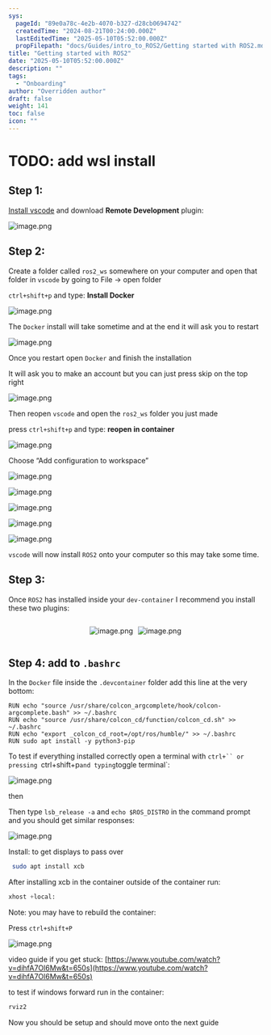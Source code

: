 ```yaml
---
sys:
  pageId: "89e0a78c-4e2b-4070-b327-d28cb0694742"
  createdTime: "2024-08-21T00:24:00.000Z"
  lastEditedTime: "2025-05-10T05:52:00.000Z"
  propFilepath: "docs/Guides/intro_to_ROS2/Getting started with ROS2.md"
title: "Getting started with ROS2"
date: "2025-05-10T05:52:00.000Z"
description: ""
tags:
  - "Onboarding"
author: "Overridden author"
draft: false
weight: 141
toc: false
icon: ""
---
```


# TODO: add wsl install

## Step 1:

[Install vscode](https://code.visualstudio.com/download) and download **Remote Development** plugin:

![image.png](https://prod-files-secure.s3.us-west-2.amazonaws.com/d518164a-d88e-44d1-a4ee-3adb3bd8bce0/efb52993-1881-4a40-b95e-6f020334f022/image.png?X-Amz-Algorithm=AWS4-HMAC-SHA256&X-Amz-Content-Sha256=UNSIGNED-PAYLOAD&X-Amz-Credential=ASIAZI2LB4662ZOJHVXG%2F20250527%2Fus-west-2%2Fs3%2Faws4_request&X-Amz-Date=20250527T101012Z&X-Amz-Expires=3600&X-Amz-Security-Token=IQoJb3JpZ2luX2VjEJH%2F%2F%2F%2F%2F%2F%2F%2F%2F%2FwEaCXVzLXdlc3QtMiJHMEUCICx%2FLBKxF6VNBCQ70JwTT%2BNbtP%2FgnT6x6mFT3%2BmXXrY3AiEAlKg46uF4vzQEFDfjNamXBu7m02dK1rQnX7u3eMwJVzQq%2FwMIWhAAGgw2Mzc0MjMxODM4MDUiDCTjmp6w9PSMw81UfircAxsQKj8nCEEFbtE8Xu4ntpZpT6x%2F2Iy1W%2FRx8L%2BtwADwB3nNBlgy8o99vxig%2FFJ4gIttGVQ%2BNP%2BogqFDSieMB5Lhab7u2qkwxgWSyUKp3u3Hg%2Fx1VmWHb2jgOf%2B%2FH6JlJY9LPfGkS40gQ1tLhsatGKPwu3%2BTj38jtwu0FYxLHAYXRM75BUY2AhRzvTg74olhTfKjia1OpAWBljj4PTkl2%2FeHB7CGyobbfWk8r6wx80KsBcWvPveh0m2T985B%2FHmgBOWJ8eRUSMrMzCGMw6SFjXGkmtssCicxq%2FWqZ8PQFRv1s5v5OXaWbBkF2bvU%2BMTK0AsfNu4SuqKT0z2YHpamALnYZOQ31C%2F67ibj%2BNACZxleHqgfCLVawpxRUK2h8yV2QknUkEnJLCop77AvcnIx4DTVOOY%2FSPs59C%2F6gGJoslHjRlmdBVG3ziLMDvbhWjnaEIIrlBx%2B4rwNxEgTsdlfrr1fHWpEnuEKZzH2a%2FA15xHEwqfTgbvL3inBAkBEVoHV4MSvsis0Qc69HwMGTqnO3Yj%2Bz49lBK6NqGNqZeBM5dKMfzZ5Gkd8HFs2svP75sZoDe2kPhaiIXPw3lkpDgJscj4noJl0F1%2BNRLShbNbDMs7j5jzm3rmgbGIdoaNaMOSB1sEGOqUBTWBFhRtL7hlZYEU9%2FMs5XDdVVNqWBaDNcV2z4JwkCYig1Zd5lAdQeqquGHbbB7b8KFbnKBIbAUKpIhxVL8H%2FJx7fa8FPWzxRnMUmmT%2B0InkH6CJr1fXlJ%2Bh%2BjTmxAY9SeiJi5va09caM0LQOyk8NHZl%2F33qNMQl61%2BaGwN5XU55JsnJBWMrF0HY8vtFjIrvHL7XMz2GK2ODmdtKXgVruVAeaFCIe&X-Amz-Signature=707eddc149efb87dce635c67984f5bea51cba2897ed130eb95b81898f405994d&X-Amz-SignedHeaders=host&x-id=GetObject)

## Step 2:

Create a folder called `ros2_ws` somewhere on your computer and open that folder in `vscode` by going to File → open folder 

`ctrl+shift+p` and type: **Install Docker**

![image.png](https://prod-files-secure.s3.us-west-2.amazonaws.com/d518164a-d88e-44d1-a4ee-3adb3bd8bce0/2269dc0e-1cd5-47ff-bceb-c04ad9b2eab0/image.png?X-Amz-Algorithm=AWS4-HMAC-SHA256&X-Amz-Content-Sha256=UNSIGNED-PAYLOAD&X-Amz-Credential=ASIAZI2LB4662ZOJHVXG%2F20250527%2Fus-west-2%2Fs3%2Faws4_request&X-Amz-Date=20250527T101012Z&X-Amz-Expires=3600&X-Amz-Security-Token=IQoJb3JpZ2luX2VjEJH%2F%2F%2F%2F%2F%2F%2F%2F%2F%2FwEaCXVzLXdlc3QtMiJHMEUCICx%2FLBKxF6VNBCQ70JwTT%2BNbtP%2FgnT6x6mFT3%2BmXXrY3AiEAlKg46uF4vzQEFDfjNamXBu7m02dK1rQnX7u3eMwJVzQq%2FwMIWhAAGgw2Mzc0MjMxODM4MDUiDCTjmp6w9PSMw81UfircAxsQKj8nCEEFbtE8Xu4ntpZpT6x%2F2Iy1W%2FRx8L%2BtwADwB3nNBlgy8o99vxig%2FFJ4gIttGVQ%2BNP%2BogqFDSieMB5Lhab7u2qkwxgWSyUKp3u3Hg%2Fx1VmWHb2jgOf%2B%2FH6JlJY9LPfGkS40gQ1tLhsatGKPwu3%2BTj38jtwu0FYxLHAYXRM75BUY2AhRzvTg74olhTfKjia1OpAWBljj4PTkl2%2FeHB7CGyobbfWk8r6wx80KsBcWvPveh0m2T985B%2FHmgBOWJ8eRUSMrMzCGMw6SFjXGkmtssCicxq%2FWqZ8PQFRv1s5v5OXaWbBkF2bvU%2BMTK0AsfNu4SuqKT0z2YHpamALnYZOQ31C%2F67ibj%2BNACZxleHqgfCLVawpxRUK2h8yV2QknUkEnJLCop77AvcnIx4DTVOOY%2FSPs59C%2F6gGJoslHjRlmdBVG3ziLMDvbhWjnaEIIrlBx%2B4rwNxEgTsdlfrr1fHWpEnuEKZzH2a%2FA15xHEwqfTgbvL3inBAkBEVoHV4MSvsis0Qc69HwMGTqnO3Yj%2Bz49lBK6NqGNqZeBM5dKMfzZ5Gkd8HFs2svP75sZoDe2kPhaiIXPw3lkpDgJscj4noJl0F1%2BNRLShbNbDMs7j5jzm3rmgbGIdoaNaMOSB1sEGOqUBTWBFhRtL7hlZYEU9%2FMs5XDdVVNqWBaDNcV2z4JwkCYig1Zd5lAdQeqquGHbbB7b8KFbnKBIbAUKpIhxVL8H%2FJx7fa8FPWzxRnMUmmT%2B0InkH6CJr1fXlJ%2Bh%2BjTmxAY9SeiJi5va09caM0LQOyk8NHZl%2F33qNMQl61%2BaGwN5XU55JsnJBWMrF0HY8vtFjIrvHL7XMz2GK2ODmdtKXgVruVAeaFCIe&X-Amz-Signature=3127c59b895136186e676d11abba757704a8df442b907ccf01ded832825d6378&X-Amz-SignedHeaders=host&x-id=GetObject)

The `Docker` install will take sometime and at the end it will ask you to restart

![image.png](https://prod-files-secure.s3.us-west-2.amazonaws.com/d518164a-d88e-44d1-a4ee-3adb3bd8bce0/ed233f78-be33-4b1f-b89c-9c346c0e961e/image.png?X-Amz-Algorithm=AWS4-HMAC-SHA256&X-Amz-Content-Sha256=UNSIGNED-PAYLOAD&X-Amz-Credential=ASIAZI2LB4662ZOJHVXG%2F20250527%2Fus-west-2%2Fs3%2Faws4_request&X-Amz-Date=20250527T101012Z&X-Amz-Expires=3600&X-Amz-Security-Token=IQoJb3JpZ2luX2VjEJH%2F%2F%2F%2F%2F%2F%2F%2F%2F%2FwEaCXVzLXdlc3QtMiJHMEUCICx%2FLBKxF6VNBCQ70JwTT%2BNbtP%2FgnT6x6mFT3%2BmXXrY3AiEAlKg46uF4vzQEFDfjNamXBu7m02dK1rQnX7u3eMwJVzQq%2FwMIWhAAGgw2Mzc0MjMxODM4MDUiDCTjmp6w9PSMw81UfircAxsQKj8nCEEFbtE8Xu4ntpZpT6x%2F2Iy1W%2FRx8L%2BtwADwB3nNBlgy8o99vxig%2FFJ4gIttGVQ%2BNP%2BogqFDSieMB5Lhab7u2qkwxgWSyUKp3u3Hg%2Fx1VmWHb2jgOf%2B%2FH6JlJY9LPfGkS40gQ1tLhsatGKPwu3%2BTj38jtwu0FYxLHAYXRM75BUY2AhRzvTg74olhTfKjia1OpAWBljj4PTkl2%2FeHB7CGyobbfWk8r6wx80KsBcWvPveh0m2T985B%2FHmgBOWJ8eRUSMrMzCGMw6SFjXGkmtssCicxq%2FWqZ8PQFRv1s5v5OXaWbBkF2bvU%2BMTK0AsfNu4SuqKT0z2YHpamALnYZOQ31C%2F67ibj%2BNACZxleHqgfCLVawpxRUK2h8yV2QknUkEnJLCop77AvcnIx4DTVOOY%2FSPs59C%2F6gGJoslHjRlmdBVG3ziLMDvbhWjnaEIIrlBx%2B4rwNxEgTsdlfrr1fHWpEnuEKZzH2a%2FA15xHEwqfTgbvL3inBAkBEVoHV4MSvsis0Qc69HwMGTqnO3Yj%2Bz49lBK6NqGNqZeBM5dKMfzZ5Gkd8HFs2svP75sZoDe2kPhaiIXPw3lkpDgJscj4noJl0F1%2BNRLShbNbDMs7j5jzm3rmgbGIdoaNaMOSB1sEGOqUBTWBFhRtL7hlZYEU9%2FMs5XDdVVNqWBaDNcV2z4JwkCYig1Zd5lAdQeqquGHbbB7b8KFbnKBIbAUKpIhxVL8H%2FJx7fa8FPWzxRnMUmmT%2B0InkH6CJr1fXlJ%2Bh%2BjTmxAY9SeiJi5va09caM0LQOyk8NHZl%2F33qNMQl61%2BaGwN5XU55JsnJBWMrF0HY8vtFjIrvHL7XMz2GK2ODmdtKXgVruVAeaFCIe&X-Amz-Signature=a5d26dea6495e7aee856129e039c5be4fc3256ca3cc5466eca223759ac1b7085&X-Amz-SignedHeaders=host&x-id=GetObject)

Once you restart open `Docker` and finish the installation

It will ask you to make an account but you can just press skip on the top right

![image.png](https://prod-files-secure.s3.us-west-2.amazonaws.com/d518164a-d88e-44d1-a4ee-3adb3bd8bce0/21010ad9-1659-4fd9-9f59-9932a09b2a3d/image.png?X-Amz-Algorithm=AWS4-HMAC-SHA256&X-Amz-Content-Sha256=UNSIGNED-PAYLOAD&X-Amz-Credential=ASIAZI2LB4662ZOJHVXG%2F20250527%2Fus-west-2%2Fs3%2Faws4_request&X-Amz-Date=20250527T101012Z&X-Amz-Expires=3600&X-Amz-Security-Token=IQoJb3JpZ2luX2VjEJH%2F%2F%2F%2F%2F%2F%2F%2F%2F%2FwEaCXVzLXdlc3QtMiJHMEUCICx%2FLBKxF6VNBCQ70JwTT%2BNbtP%2FgnT6x6mFT3%2BmXXrY3AiEAlKg46uF4vzQEFDfjNamXBu7m02dK1rQnX7u3eMwJVzQq%2FwMIWhAAGgw2Mzc0MjMxODM4MDUiDCTjmp6w9PSMw81UfircAxsQKj8nCEEFbtE8Xu4ntpZpT6x%2F2Iy1W%2FRx8L%2BtwADwB3nNBlgy8o99vxig%2FFJ4gIttGVQ%2BNP%2BogqFDSieMB5Lhab7u2qkwxgWSyUKp3u3Hg%2Fx1VmWHb2jgOf%2B%2FH6JlJY9LPfGkS40gQ1tLhsatGKPwu3%2BTj38jtwu0FYxLHAYXRM75BUY2AhRzvTg74olhTfKjia1OpAWBljj4PTkl2%2FeHB7CGyobbfWk8r6wx80KsBcWvPveh0m2T985B%2FHmgBOWJ8eRUSMrMzCGMw6SFjXGkmtssCicxq%2FWqZ8PQFRv1s5v5OXaWbBkF2bvU%2BMTK0AsfNu4SuqKT0z2YHpamALnYZOQ31C%2F67ibj%2BNACZxleHqgfCLVawpxRUK2h8yV2QknUkEnJLCop77AvcnIx4DTVOOY%2FSPs59C%2F6gGJoslHjRlmdBVG3ziLMDvbhWjnaEIIrlBx%2B4rwNxEgTsdlfrr1fHWpEnuEKZzH2a%2FA15xHEwqfTgbvL3inBAkBEVoHV4MSvsis0Qc69HwMGTqnO3Yj%2Bz49lBK6NqGNqZeBM5dKMfzZ5Gkd8HFs2svP75sZoDe2kPhaiIXPw3lkpDgJscj4noJl0F1%2BNRLShbNbDMs7j5jzm3rmgbGIdoaNaMOSB1sEGOqUBTWBFhRtL7hlZYEU9%2FMs5XDdVVNqWBaDNcV2z4JwkCYig1Zd5lAdQeqquGHbbB7b8KFbnKBIbAUKpIhxVL8H%2FJx7fa8FPWzxRnMUmmT%2B0InkH6CJr1fXlJ%2Bh%2BjTmxAY9SeiJi5va09caM0LQOyk8NHZl%2F33qNMQl61%2BaGwN5XU55JsnJBWMrF0HY8vtFjIrvHL7XMz2GK2ODmdtKXgVruVAeaFCIe&X-Amz-Signature=4c5a738ca72818a3f0bb6e5b98806eddbac012d7cfe9735122b55d624631aef1&X-Amz-SignedHeaders=host&x-id=GetObject)

Then reopen `vscode` and open the `ros2_ws` folder you just made

press `ctrl+shift+p` and type: **reopen in container**

![image.png](https://prod-files-secure.s3.us-west-2.amazonaws.com/d518164a-d88e-44d1-a4ee-3adb3bd8bce0/4e93b8c2-41ad-488c-8095-c74205196118/image.png?X-Amz-Algorithm=AWS4-HMAC-SHA256&X-Amz-Content-Sha256=UNSIGNED-PAYLOAD&X-Amz-Credential=ASIAZI2LB4662ZOJHVXG%2F20250527%2Fus-west-2%2Fs3%2Faws4_request&X-Amz-Date=20250527T101012Z&X-Amz-Expires=3600&X-Amz-Security-Token=IQoJb3JpZ2luX2VjEJH%2F%2F%2F%2F%2F%2F%2F%2F%2F%2FwEaCXVzLXdlc3QtMiJHMEUCICx%2FLBKxF6VNBCQ70JwTT%2BNbtP%2FgnT6x6mFT3%2BmXXrY3AiEAlKg46uF4vzQEFDfjNamXBu7m02dK1rQnX7u3eMwJVzQq%2FwMIWhAAGgw2Mzc0MjMxODM4MDUiDCTjmp6w9PSMw81UfircAxsQKj8nCEEFbtE8Xu4ntpZpT6x%2F2Iy1W%2FRx8L%2BtwADwB3nNBlgy8o99vxig%2FFJ4gIttGVQ%2BNP%2BogqFDSieMB5Lhab7u2qkwxgWSyUKp3u3Hg%2Fx1VmWHb2jgOf%2B%2FH6JlJY9LPfGkS40gQ1tLhsatGKPwu3%2BTj38jtwu0FYxLHAYXRM75BUY2AhRzvTg74olhTfKjia1OpAWBljj4PTkl2%2FeHB7CGyobbfWk8r6wx80KsBcWvPveh0m2T985B%2FHmgBOWJ8eRUSMrMzCGMw6SFjXGkmtssCicxq%2FWqZ8PQFRv1s5v5OXaWbBkF2bvU%2BMTK0AsfNu4SuqKT0z2YHpamALnYZOQ31C%2F67ibj%2BNACZxleHqgfCLVawpxRUK2h8yV2QknUkEnJLCop77AvcnIx4DTVOOY%2FSPs59C%2F6gGJoslHjRlmdBVG3ziLMDvbhWjnaEIIrlBx%2B4rwNxEgTsdlfrr1fHWpEnuEKZzH2a%2FA15xHEwqfTgbvL3inBAkBEVoHV4MSvsis0Qc69HwMGTqnO3Yj%2Bz49lBK6NqGNqZeBM5dKMfzZ5Gkd8HFs2svP75sZoDe2kPhaiIXPw3lkpDgJscj4noJl0F1%2BNRLShbNbDMs7j5jzm3rmgbGIdoaNaMOSB1sEGOqUBTWBFhRtL7hlZYEU9%2FMs5XDdVVNqWBaDNcV2z4JwkCYig1Zd5lAdQeqquGHbbB7b8KFbnKBIbAUKpIhxVL8H%2FJx7fa8FPWzxRnMUmmT%2B0InkH6CJr1fXlJ%2Bh%2BjTmxAY9SeiJi5va09caM0LQOyk8NHZl%2F33qNMQl61%2BaGwN5XU55JsnJBWMrF0HY8vtFjIrvHL7XMz2GK2ODmdtKXgVruVAeaFCIe&X-Amz-Signature=1e55d281faff71ebb109983084fa1c42000025bcbc3064d68936fd93bed14782&X-Amz-SignedHeaders=host&x-id=GetObject)

Choose “Add configuration to workspace”

![image.png](https://prod-files-secure.s3.us-west-2.amazonaws.com/d518164a-d88e-44d1-a4ee-3adb3bd8bce0/9560b282-5060-4989-ba37-97e7b2c22476/image.png?X-Amz-Algorithm=AWS4-HMAC-SHA256&X-Amz-Content-Sha256=UNSIGNED-PAYLOAD&X-Amz-Credential=ASIAZI2LB4662ZOJHVXG%2F20250527%2Fus-west-2%2Fs3%2Faws4_request&X-Amz-Date=20250527T101012Z&X-Amz-Expires=3600&X-Amz-Security-Token=IQoJb3JpZ2luX2VjEJH%2F%2F%2F%2F%2F%2F%2F%2F%2F%2FwEaCXVzLXdlc3QtMiJHMEUCICx%2FLBKxF6VNBCQ70JwTT%2BNbtP%2FgnT6x6mFT3%2BmXXrY3AiEAlKg46uF4vzQEFDfjNamXBu7m02dK1rQnX7u3eMwJVzQq%2FwMIWhAAGgw2Mzc0MjMxODM4MDUiDCTjmp6w9PSMw81UfircAxsQKj8nCEEFbtE8Xu4ntpZpT6x%2F2Iy1W%2FRx8L%2BtwADwB3nNBlgy8o99vxig%2FFJ4gIttGVQ%2BNP%2BogqFDSieMB5Lhab7u2qkwxgWSyUKp3u3Hg%2Fx1VmWHb2jgOf%2B%2FH6JlJY9LPfGkS40gQ1tLhsatGKPwu3%2BTj38jtwu0FYxLHAYXRM75BUY2AhRzvTg74olhTfKjia1OpAWBljj4PTkl2%2FeHB7CGyobbfWk8r6wx80KsBcWvPveh0m2T985B%2FHmgBOWJ8eRUSMrMzCGMw6SFjXGkmtssCicxq%2FWqZ8PQFRv1s5v5OXaWbBkF2bvU%2BMTK0AsfNu4SuqKT0z2YHpamALnYZOQ31C%2F67ibj%2BNACZxleHqgfCLVawpxRUK2h8yV2QknUkEnJLCop77AvcnIx4DTVOOY%2FSPs59C%2F6gGJoslHjRlmdBVG3ziLMDvbhWjnaEIIrlBx%2B4rwNxEgTsdlfrr1fHWpEnuEKZzH2a%2FA15xHEwqfTgbvL3inBAkBEVoHV4MSvsis0Qc69HwMGTqnO3Yj%2Bz49lBK6NqGNqZeBM5dKMfzZ5Gkd8HFs2svP75sZoDe2kPhaiIXPw3lkpDgJscj4noJl0F1%2BNRLShbNbDMs7j5jzm3rmgbGIdoaNaMOSB1sEGOqUBTWBFhRtL7hlZYEU9%2FMs5XDdVVNqWBaDNcV2z4JwkCYig1Zd5lAdQeqquGHbbB7b8KFbnKBIbAUKpIhxVL8H%2FJx7fa8FPWzxRnMUmmT%2B0InkH6CJr1fXlJ%2Bh%2BjTmxAY9SeiJi5va09caM0LQOyk8NHZl%2F33qNMQl61%2BaGwN5XU55JsnJBWMrF0HY8vtFjIrvHL7XMz2GK2ODmdtKXgVruVAeaFCIe&X-Amz-Signature=b0e37b83fc1999fa85a72d1b944c544a3c08fe6bbf4a1ff5f23e74b30cedbc1e&X-Amz-SignedHeaders=host&x-id=GetObject)

![image.png](https://prod-files-secure.s3.us-west-2.amazonaws.com/d518164a-d88e-44d1-a4ee-3adb3bd8bce0/2ee63f81-886b-48e8-a553-dc6e5eac99e4/image.png?X-Amz-Algorithm=AWS4-HMAC-SHA256&X-Amz-Content-Sha256=UNSIGNED-PAYLOAD&X-Amz-Credential=ASIAZI2LB4662ZOJHVXG%2F20250527%2Fus-west-2%2Fs3%2Faws4_request&X-Amz-Date=20250527T101012Z&X-Amz-Expires=3600&X-Amz-Security-Token=IQoJb3JpZ2luX2VjEJH%2F%2F%2F%2F%2F%2F%2F%2F%2F%2FwEaCXVzLXdlc3QtMiJHMEUCICx%2FLBKxF6VNBCQ70JwTT%2BNbtP%2FgnT6x6mFT3%2BmXXrY3AiEAlKg46uF4vzQEFDfjNamXBu7m02dK1rQnX7u3eMwJVzQq%2FwMIWhAAGgw2Mzc0MjMxODM4MDUiDCTjmp6w9PSMw81UfircAxsQKj8nCEEFbtE8Xu4ntpZpT6x%2F2Iy1W%2FRx8L%2BtwADwB3nNBlgy8o99vxig%2FFJ4gIttGVQ%2BNP%2BogqFDSieMB5Lhab7u2qkwxgWSyUKp3u3Hg%2Fx1VmWHb2jgOf%2B%2FH6JlJY9LPfGkS40gQ1tLhsatGKPwu3%2BTj38jtwu0FYxLHAYXRM75BUY2AhRzvTg74olhTfKjia1OpAWBljj4PTkl2%2FeHB7CGyobbfWk8r6wx80KsBcWvPveh0m2T985B%2FHmgBOWJ8eRUSMrMzCGMw6SFjXGkmtssCicxq%2FWqZ8PQFRv1s5v5OXaWbBkF2bvU%2BMTK0AsfNu4SuqKT0z2YHpamALnYZOQ31C%2F67ibj%2BNACZxleHqgfCLVawpxRUK2h8yV2QknUkEnJLCop77AvcnIx4DTVOOY%2FSPs59C%2F6gGJoslHjRlmdBVG3ziLMDvbhWjnaEIIrlBx%2B4rwNxEgTsdlfrr1fHWpEnuEKZzH2a%2FA15xHEwqfTgbvL3inBAkBEVoHV4MSvsis0Qc69HwMGTqnO3Yj%2Bz49lBK6NqGNqZeBM5dKMfzZ5Gkd8HFs2svP75sZoDe2kPhaiIXPw3lkpDgJscj4noJl0F1%2BNRLShbNbDMs7j5jzm3rmgbGIdoaNaMOSB1sEGOqUBTWBFhRtL7hlZYEU9%2FMs5XDdVVNqWBaDNcV2z4JwkCYig1Zd5lAdQeqquGHbbB7b8KFbnKBIbAUKpIhxVL8H%2FJx7fa8FPWzxRnMUmmT%2B0InkH6CJr1fXlJ%2Bh%2BjTmxAY9SeiJi5va09caM0LQOyk8NHZl%2F33qNMQl61%2BaGwN5XU55JsnJBWMrF0HY8vtFjIrvHL7XMz2GK2ODmdtKXgVruVAeaFCIe&X-Amz-Signature=6ff59cc003be3aa5bc8f48c4c9f412671856cfb72e43b79375f514be510dda5e&X-Amz-SignedHeaders=host&x-id=GetObject)

![image.png](https://prod-files-secure.s3.us-west-2.amazonaws.com/d518164a-d88e-44d1-a4ee-3adb3bd8bce0/ae1580b2-b048-407e-aed9-b584224a7a04/image.png?X-Amz-Algorithm=AWS4-HMAC-SHA256&X-Amz-Content-Sha256=UNSIGNED-PAYLOAD&X-Amz-Credential=ASIAZI2LB4662ZOJHVXG%2F20250527%2Fus-west-2%2Fs3%2Faws4_request&X-Amz-Date=20250527T101012Z&X-Amz-Expires=3600&X-Amz-Security-Token=IQoJb3JpZ2luX2VjEJH%2F%2F%2F%2F%2F%2F%2F%2F%2F%2FwEaCXVzLXdlc3QtMiJHMEUCICx%2FLBKxF6VNBCQ70JwTT%2BNbtP%2FgnT6x6mFT3%2BmXXrY3AiEAlKg46uF4vzQEFDfjNamXBu7m02dK1rQnX7u3eMwJVzQq%2FwMIWhAAGgw2Mzc0MjMxODM4MDUiDCTjmp6w9PSMw81UfircAxsQKj8nCEEFbtE8Xu4ntpZpT6x%2F2Iy1W%2FRx8L%2BtwADwB3nNBlgy8o99vxig%2FFJ4gIttGVQ%2BNP%2BogqFDSieMB5Lhab7u2qkwxgWSyUKp3u3Hg%2Fx1VmWHb2jgOf%2B%2FH6JlJY9LPfGkS40gQ1tLhsatGKPwu3%2BTj38jtwu0FYxLHAYXRM75BUY2AhRzvTg74olhTfKjia1OpAWBljj4PTkl2%2FeHB7CGyobbfWk8r6wx80KsBcWvPveh0m2T985B%2FHmgBOWJ8eRUSMrMzCGMw6SFjXGkmtssCicxq%2FWqZ8PQFRv1s5v5OXaWbBkF2bvU%2BMTK0AsfNu4SuqKT0z2YHpamALnYZOQ31C%2F67ibj%2BNACZxleHqgfCLVawpxRUK2h8yV2QknUkEnJLCop77AvcnIx4DTVOOY%2FSPs59C%2F6gGJoslHjRlmdBVG3ziLMDvbhWjnaEIIrlBx%2B4rwNxEgTsdlfrr1fHWpEnuEKZzH2a%2FA15xHEwqfTgbvL3inBAkBEVoHV4MSvsis0Qc69HwMGTqnO3Yj%2Bz49lBK6NqGNqZeBM5dKMfzZ5Gkd8HFs2svP75sZoDe2kPhaiIXPw3lkpDgJscj4noJl0F1%2BNRLShbNbDMs7j5jzm3rmgbGIdoaNaMOSB1sEGOqUBTWBFhRtL7hlZYEU9%2FMs5XDdVVNqWBaDNcV2z4JwkCYig1Zd5lAdQeqquGHbbB7b8KFbnKBIbAUKpIhxVL8H%2FJx7fa8FPWzxRnMUmmT%2B0InkH6CJr1fXlJ%2Bh%2BjTmxAY9SeiJi5va09caM0LQOyk8NHZl%2F33qNMQl61%2BaGwN5XU55JsnJBWMrF0HY8vtFjIrvHL7XMz2GK2ODmdtKXgVruVAeaFCIe&X-Amz-Signature=b0448166191655195d6b101a0ab3030683ebbc68e0afb4ae7cf1ed8f141585ae&X-Amz-SignedHeaders=host&x-id=GetObject)

![image.png](https://prod-files-secure.s3.us-west-2.amazonaws.com/d518164a-d88e-44d1-a4ee-3adb3bd8bce0/53255b28-f75e-430f-b9e3-c0ac8577e42b/image.png?X-Amz-Algorithm=AWS4-HMAC-SHA256&X-Amz-Content-Sha256=UNSIGNED-PAYLOAD&X-Amz-Credential=ASIAZI2LB4662ZOJHVXG%2F20250527%2Fus-west-2%2Fs3%2Faws4_request&X-Amz-Date=20250527T101012Z&X-Amz-Expires=3600&X-Amz-Security-Token=IQoJb3JpZ2luX2VjEJH%2F%2F%2F%2F%2F%2F%2F%2F%2F%2FwEaCXVzLXdlc3QtMiJHMEUCICx%2FLBKxF6VNBCQ70JwTT%2BNbtP%2FgnT6x6mFT3%2BmXXrY3AiEAlKg46uF4vzQEFDfjNamXBu7m02dK1rQnX7u3eMwJVzQq%2FwMIWhAAGgw2Mzc0MjMxODM4MDUiDCTjmp6w9PSMw81UfircAxsQKj8nCEEFbtE8Xu4ntpZpT6x%2F2Iy1W%2FRx8L%2BtwADwB3nNBlgy8o99vxig%2FFJ4gIttGVQ%2BNP%2BogqFDSieMB5Lhab7u2qkwxgWSyUKp3u3Hg%2Fx1VmWHb2jgOf%2B%2FH6JlJY9LPfGkS40gQ1tLhsatGKPwu3%2BTj38jtwu0FYxLHAYXRM75BUY2AhRzvTg74olhTfKjia1OpAWBljj4PTkl2%2FeHB7CGyobbfWk8r6wx80KsBcWvPveh0m2T985B%2FHmgBOWJ8eRUSMrMzCGMw6SFjXGkmtssCicxq%2FWqZ8PQFRv1s5v5OXaWbBkF2bvU%2BMTK0AsfNu4SuqKT0z2YHpamALnYZOQ31C%2F67ibj%2BNACZxleHqgfCLVawpxRUK2h8yV2QknUkEnJLCop77AvcnIx4DTVOOY%2FSPs59C%2F6gGJoslHjRlmdBVG3ziLMDvbhWjnaEIIrlBx%2B4rwNxEgTsdlfrr1fHWpEnuEKZzH2a%2FA15xHEwqfTgbvL3inBAkBEVoHV4MSvsis0Qc69HwMGTqnO3Yj%2Bz49lBK6NqGNqZeBM5dKMfzZ5Gkd8HFs2svP75sZoDe2kPhaiIXPw3lkpDgJscj4noJl0F1%2BNRLShbNbDMs7j5jzm3rmgbGIdoaNaMOSB1sEGOqUBTWBFhRtL7hlZYEU9%2FMs5XDdVVNqWBaDNcV2z4JwkCYig1Zd5lAdQeqquGHbbB7b8KFbnKBIbAUKpIhxVL8H%2FJx7fa8FPWzxRnMUmmT%2B0InkH6CJr1fXlJ%2Bh%2BjTmxAY9SeiJi5va09caM0LQOyk8NHZl%2F33qNMQl61%2BaGwN5XU55JsnJBWMrF0HY8vtFjIrvHL7XMz2GK2ODmdtKXgVruVAeaFCIe&X-Amz-Signature=93c49378c2cc5afe4e323a93b876dbfb55509fba636abf54f5a56e54a1ebe783&X-Amz-SignedHeaders=host&x-id=GetObject)

![image.png](https://prod-files-secure.s3.us-west-2.amazonaws.com/d518164a-d88e-44d1-a4ee-3adb3bd8bce0/7c562767-5af9-4ffb-97d1-327bcdf4ee00/image.png?X-Amz-Algorithm=AWS4-HMAC-SHA256&X-Amz-Content-Sha256=UNSIGNED-PAYLOAD&X-Amz-Credential=ASIAZI2LB4662ZOJHVXG%2F20250527%2Fus-west-2%2Fs3%2Faws4_request&X-Amz-Date=20250527T101012Z&X-Amz-Expires=3600&X-Amz-Security-Token=IQoJb3JpZ2luX2VjEJH%2F%2F%2F%2F%2F%2F%2F%2F%2F%2FwEaCXVzLXdlc3QtMiJHMEUCICx%2FLBKxF6VNBCQ70JwTT%2BNbtP%2FgnT6x6mFT3%2BmXXrY3AiEAlKg46uF4vzQEFDfjNamXBu7m02dK1rQnX7u3eMwJVzQq%2FwMIWhAAGgw2Mzc0MjMxODM4MDUiDCTjmp6w9PSMw81UfircAxsQKj8nCEEFbtE8Xu4ntpZpT6x%2F2Iy1W%2FRx8L%2BtwADwB3nNBlgy8o99vxig%2FFJ4gIttGVQ%2BNP%2BogqFDSieMB5Lhab7u2qkwxgWSyUKp3u3Hg%2Fx1VmWHb2jgOf%2B%2FH6JlJY9LPfGkS40gQ1tLhsatGKPwu3%2BTj38jtwu0FYxLHAYXRM75BUY2AhRzvTg74olhTfKjia1OpAWBljj4PTkl2%2FeHB7CGyobbfWk8r6wx80KsBcWvPveh0m2T985B%2FHmgBOWJ8eRUSMrMzCGMw6SFjXGkmtssCicxq%2FWqZ8PQFRv1s5v5OXaWbBkF2bvU%2BMTK0AsfNu4SuqKT0z2YHpamALnYZOQ31C%2F67ibj%2BNACZxleHqgfCLVawpxRUK2h8yV2QknUkEnJLCop77AvcnIx4DTVOOY%2FSPs59C%2F6gGJoslHjRlmdBVG3ziLMDvbhWjnaEIIrlBx%2B4rwNxEgTsdlfrr1fHWpEnuEKZzH2a%2FA15xHEwqfTgbvL3inBAkBEVoHV4MSvsis0Qc69HwMGTqnO3Yj%2Bz49lBK6NqGNqZeBM5dKMfzZ5Gkd8HFs2svP75sZoDe2kPhaiIXPw3lkpDgJscj4noJl0F1%2BNRLShbNbDMs7j5jzm3rmgbGIdoaNaMOSB1sEGOqUBTWBFhRtL7hlZYEU9%2FMs5XDdVVNqWBaDNcV2z4JwkCYig1Zd5lAdQeqquGHbbB7b8KFbnKBIbAUKpIhxVL8H%2FJx7fa8FPWzxRnMUmmT%2B0InkH6CJr1fXlJ%2Bh%2BjTmxAY9SeiJi5va09caM0LQOyk8NHZl%2F33qNMQl61%2BaGwN5XU55JsnJBWMrF0HY8vtFjIrvHL7XMz2GK2ODmdtKXgVruVAeaFCIe&X-Amz-Signature=749bde79b86bcb091d8a50672981c852bebdf53da84307e2eabafc670a070b1e&X-Amz-SignedHeaders=host&x-id=GetObject)

`vscode` will now install `ROS2` onto your computer so this may take some time.

## Step 3:

Once `ROS2` has installed inside your `dev-container` I recommend you install these two plugins:

<div style="display: flex;flex-direction: row; column-gap:10px; max-width: 630px;justify-content: center;">
<div>

![image.png](https://prod-files-secure.s3.us-west-2.amazonaws.com/d518164a-d88e-44d1-a4ee-3adb3bd8bce0/3fc3d550-5a54-4ba1-ba6b-faa01cdb7369/image.png?X-Amz-Algorithm=AWS4-HMAC-SHA256&X-Amz-Content-Sha256=UNSIGNED-PAYLOAD&X-Amz-Credential=ASIAZI2LB4667DJBUTYS%2F20250527%2Fus-west-2%2Fs3%2Faws4_request&X-Amz-Date=20250527T101013Z&X-Amz-Expires=3600&X-Amz-Security-Token=IQoJb3JpZ2luX2VjEJH%2F%2F%2F%2F%2F%2F%2F%2F%2F%2FwEaCXVzLXdlc3QtMiJIMEYCIQCaUhYyxixtBlRP278P09o5xuFSPIlAdq8qfXrBTwKBlwIhANaJkwnQosq3wB%2F8zUwv9tM9MLsdeP6u3MhstUEO3o41Kv8DCFoQABoMNjM3NDIzMTgzODA1IgzrG4le5%2F761JMDIPQq3APm91Icw8QZ%2FAUGTvyA%2BQQRgOnkTzW5%2BpEKXGD%2B9554ZSNsutdK%2FMcO54ieyRtIKl7Mg0Yr4WDec3Xp5OecfjLdeJ0AlRIgKMah3uy45dal8hA7x12QbD7fzl8zi4%2FSU6gOkJgemdG%2FLfdZ%2F6kDVsEMJCWye00kXfrmW8Cj4ZeWHB2jrYhE1aylwekNwzasPR6SBrJuWombSyaoSw%2Fa6Jescxv3Pa%2BuV0rkGPLmz1L%2FLIUqzeyjeVVVvg6bDxXin7pkJ%2FOGnAXmQaA1cRy4a1lwrGUiWAsG%2FbRYKtMVQS94QGN9htbPUWTSPiEw1egasHYzXlW7Di%2BbWMjw7cy29FDQWUTuLfvo%2FVl8OuTc5l6dnkgCr6CxILKJmQx3J%2BP%2FVIDDNW77ok5q8AAW%2B2syCPa8z5w68Ir1rZyeVRC90Xv1UQyqndvvmku0ns5sTwKccrDj7B18plkkP0fRvuu8VoO6peaxQ9qDFhhGRHm6DEUNzJ%2BN%2BZ5sIsErC%2Fdzga%2BFSGv%2Fv9Bhm7A%2BNnU8RKWrvg38ijtkMdLuaaigBIpJyGOIu%2FLTP3Ppn3j4mWA0UI3Sp%2BApqmtZhGDCPQU1%2BQHTqLe1Zj0rpHmYp%2BPx75AcODNuRjVwBS1zpLjX9JAUdTD8gdbBBjqkAaJ7nqqzBVsK5gmjfWbLeOzukVZJ3WEPi6ph5Ij35V86S53z%2FjF2hvDIkeodACSYw8hZkRUTXgt6%2BK5905dovtQyVdyS5WYTkXbELV%2FH0shJGb0OWU81gOuASOwgMqe%2Bv7wWp9mJdOHcP1dllF8aYwRT1rRexmrscPNwYHhC1YsJAIC6f9aTxUB2kqwrl2%2FCO55IrbPTLYC06fUTYS7VoXi9YLfs&X-Amz-Signature=4fd45c5b72196f65129cdb51597a9f6e59990869aeb5589987ad255dd69c3d0a&X-Amz-SignedHeaders=host&x-id=GetObject)

</div>
<div>

![image.png](https://prod-files-secure.s3.us-west-2.amazonaws.com/d518164a-d88e-44d1-a4ee-3adb3bd8bce0/d994cc66-13c2-4093-a5a3-f84cf4601a82/image.png?X-Amz-Algorithm=AWS4-HMAC-SHA256&X-Amz-Content-Sha256=UNSIGNED-PAYLOAD&X-Amz-Credential=ASIAZI2LB466V7QHV4XP%2F20250527%2Fus-west-2%2Fs3%2Faws4_request&X-Amz-Date=20250527T101014Z&X-Amz-Expires=3600&X-Amz-Security-Token=IQoJb3JpZ2luX2VjEJH%2F%2F%2F%2F%2F%2F%2F%2F%2F%2FwEaCXVzLXdlc3QtMiJIMEYCIQCQ2IESciqD7pKnljIgh5PIxf5RjdW74qe4fF6ekYb5wQIhAK9ISHroeTVZll%2F8qv6C5ofBHV%2B%2Fl2Yjb4j2egTO4s7eKv8DCFoQABoMNjM3NDIzMTgzODA1IgzQYtC1wmHjwhusHLsq3ANMLX6ev1ZdKKyd4plKznd%2Bu0j%2BnO23feuOjEhQpMhPfQD4rAZ7SPk6sDBXKWICzu3w8GPqi23blWQauCBCFL67mLhKpvt2s8imW6Qxbvglz3a%2Fe7%2B4oWsTUEz1TvXVvuFCdy9vJzqAcfCdPUk%2F7fd1clh5pwRu25O4%2FtT%2BVKhrUIqSKeW7PfR3w07gelEsgnkqcHJH5Ks91d3KLAD3xoiIhzLhqT6kF2p0JKGLF1QW%2B0WZy3wfa3BTFwLHgY02oL99PADyG831Obe%2FApFYug6rXWQ4ktlFxnqD2SJ0zcBh9ju8PpNoIoykijkYRskRHjCLRkG6qDB%2B2iOghlXDyfSkTC6X1EpFbs0Xkz5Vbihg6aM%2Fo46G31FjNOYO3v%2FJ6XmrZzl6rRPuJx62bTplN%2FBmR%2BdAQiY846POJ0Fr5rksCcU8xnv7tCouBk114ZQ6%2FgENO%2BFuSQC88rtksMjgT0Douanxy0J3MKhmdx6M8%2Fey2SrD3YCzXpXrjZTmXBV3b%2FJupXHt9UnxJTLiZhX%2FIBbfbmKz9aqQKZkuAuurT4gqVYNTPcwiOPEt6AL7dO22ND8M2l9gPXeGYVnjQ%2F6wyLiCLi7tdT%2BDhs31Dz1m%2Bev3olaS0sXKNZ6JN2lasDD7gdbBBjqkAQpNRJsT15Lc5TRlQHiucv7Q9O8TYCFVlC0IRg3BjoK8f42BqyI1bXeL2LSjA1mMAXbUwZPHelHWwjXH8jMM01gm4z3LJYYCVtx2QxjxNJuRn7ryWORDCSK%2FdOOOAuLRlNKh0TgOGZY47o5kqDVnGDKkseHJyorm3GxY9IeOVfbXp3USiUUMCSpZeeUDyHuOXIzDidPIsnq9e7FdIZx003N0CmFh&X-Amz-Signature=bef8df7791b6aaf4b2a216fc9a8a951acf055bbe7bae5adcb248d1d6a217b9ae&X-Amz-SignedHeaders=host&x-id=GetObject)

</div>
</div>

## Step 4: add to `.bashrc`

In the `Docker` file inside the `.devcontainer` folder add this line at the very bottom: 

```docker
RUN echo "source /usr/share/colcon_argcomplete/hook/colcon-argcomplete.bash" >> ~/.bashrc
RUN echo "source /usr/share/colcon_cd/function/colcon_cd.sh" >> ~/.bashrc
RUN echo "export _colcon_cd_root=/opt/ros/humble/" >> ~/.bashrc
RUN sudo apt install -y python3-pip 
```

To test if everything installed correctly open a terminal with `ctrl+`` or pressing `ctrl+shift+p` and typing `toggle terminal`:

![image.png](https://prod-files-secure.s3.us-west-2.amazonaws.com/d518164a-d88e-44d1-a4ee-3adb3bd8bce0/6a4943d8-b04e-4c02-9a58-775f3384d1a5/image.png?X-Amz-Algorithm=AWS4-HMAC-SHA256&X-Amz-Content-Sha256=UNSIGNED-PAYLOAD&X-Amz-Credential=ASIAZI2LB4662ZOJHVXG%2F20250527%2Fus-west-2%2Fs3%2Faws4_request&X-Amz-Date=20250527T101012Z&X-Amz-Expires=3600&X-Amz-Security-Token=IQoJb3JpZ2luX2VjEJH%2F%2F%2F%2F%2F%2F%2F%2F%2F%2FwEaCXVzLXdlc3QtMiJHMEUCICx%2FLBKxF6VNBCQ70JwTT%2BNbtP%2FgnT6x6mFT3%2BmXXrY3AiEAlKg46uF4vzQEFDfjNamXBu7m02dK1rQnX7u3eMwJVzQq%2FwMIWhAAGgw2Mzc0MjMxODM4MDUiDCTjmp6w9PSMw81UfircAxsQKj8nCEEFbtE8Xu4ntpZpT6x%2F2Iy1W%2FRx8L%2BtwADwB3nNBlgy8o99vxig%2FFJ4gIttGVQ%2BNP%2BogqFDSieMB5Lhab7u2qkwxgWSyUKp3u3Hg%2Fx1VmWHb2jgOf%2B%2FH6JlJY9LPfGkS40gQ1tLhsatGKPwu3%2BTj38jtwu0FYxLHAYXRM75BUY2AhRzvTg74olhTfKjia1OpAWBljj4PTkl2%2FeHB7CGyobbfWk8r6wx80KsBcWvPveh0m2T985B%2FHmgBOWJ8eRUSMrMzCGMw6SFjXGkmtssCicxq%2FWqZ8PQFRv1s5v5OXaWbBkF2bvU%2BMTK0AsfNu4SuqKT0z2YHpamALnYZOQ31C%2F67ibj%2BNACZxleHqgfCLVawpxRUK2h8yV2QknUkEnJLCop77AvcnIx4DTVOOY%2FSPs59C%2F6gGJoslHjRlmdBVG3ziLMDvbhWjnaEIIrlBx%2B4rwNxEgTsdlfrr1fHWpEnuEKZzH2a%2FA15xHEwqfTgbvL3inBAkBEVoHV4MSvsis0Qc69HwMGTqnO3Yj%2Bz49lBK6NqGNqZeBM5dKMfzZ5Gkd8HFs2svP75sZoDe2kPhaiIXPw3lkpDgJscj4noJl0F1%2BNRLShbNbDMs7j5jzm3rmgbGIdoaNaMOSB1sEGOqUBTWBFhRtL7hlZYEU9%2FMs5XDdVVNqWBaDNcV2z4JwkCYig1Zd5lAdQeqquGHbbB7b8KFbnKBIbAUKpIhxVL8H%2FJx7fa8FPWzxRnMUmmT%2B0InkH6CJr1fXlJ%2Bh%2BjTmxAY9SeiJi5va09caM0LQOyk8NHZl%2F33qNMQl61%2BaGwN5XU55JsnJBWMrF0HY8vtFjIrvHL7XMz2GK2ODmdtKXgVruVAeaFCIe&X-Amz-Signature=0a4d432bdc3c76cfa9735a104a54054e5a8ba30666dd3d32f5aedef187de8cb5&X-Amz-SignedHeaders=host&x-id=GetObject)

then 

Then type `lsb_release -a` and `echo $ROS_DISTRO` in the command prompt and you should get similar responses:

![image.png](https://prod-files-secure.s3.us-west-2.amazonaws.com/d518164a-d88e-44d1-a4ee-3adb3bd8bce0/3e635dec-a805-4e85-8b9e-d000e5b71a4e/image.png?X-Amz-Algorithm=AWS4-HMAC-SHA256&X-Amz-Content-Sha256=UNSIGNED-PAYLOAD&X-Amz-Credential=ASIAZI2LB4662ZOJHVXG%2F20250527%2Fus-west-2%2Fs3%2Faws4_request&X-Amz-Date=20250527T101012Z&X-Amz-Expires=3600&X-Amz-Security-Token=IQoJb3JpZ2luX2VjEJH%2F%2F%2F%2F%2F%2F%2F%2F%2F%2FwEaCXVzLXdlc3QtMiJHMEUCICx%2FLBKxF6VNBCQ70JwTT%2BNbtP%2FgnT6x6mFT3%2BmXXrY3AiEAlKg46uF4vzQEFDfjNamXBu7m02dK1rQnX7u3eMwJVzQq%2FwMIWhAAGgw2Mzc0MjMxODM4MDUiDCTjmp6w9PSMw81UfircAxsQKj8nCEEFbtE8Xu4ntpZpT6x%2F2Iy1W%2FRx8L%2BtwADwB3nNBlgy8o99vxig%2FFJ4gIttGVQ%2BNP%2BogqFDSieMB5Lhab7u2qkwxgWSyUKp3u3Hg%2Fx1VmWHb2jgOf%2B%2FH6JlJY9LPfGkS40gQ1tLhsatGKPwu3%2BTj38jtwu0FYxLHAYXRM75BUY2AhRzvTg74olhTfKjia1OpAWBljj4PTkl2%2FeHB7CGyobbfWk8r6wx80KsBcWvPveh0m2T985B%2FHmgBOWJ8eRUSMrMzCGMw6SFjXGkmtssCicxq%2FWqZ8PQFRv1s5v5OXaWbBkF2bvU%2BMTK0AsfNu4SuqKT0z2YHpamALnYZOQ31C%2F67ibj%2BNACZxleHqgfCLVawpxRUK2h8yV2QknUkEnJLCop77AvcnIx4DTVOOY%2FSPs59C%2F6gGJoslHjRlmdBVG3ziLMDvbhWjnaEIIrlBx%2B4rwNxEgTsdlfrr1fHWpEnuEKZzH2a%2FA15xHEwqfTgbvL3inBAkBEVoHV4MSvsis0Qc69HwMGTqnO3Yj%2Bz49lBK6NqGNqZeBM5dKMfzZ5Gkd8HFs2svP75sZoDe2kPhaiIXPw3lkpDgJscj4noJl0F1%2BNRLShbNbDMs7j5jzm3rmgbGIdoaNaMOSB1sEGOqUBTWBFhRtL7hlZYEU9%2FMs5XDdVVNqWBaDNcV2z4JwkCYig1Zd5lAdQeqquGHbbB7b8KFbnKBIbAUKpIhxVL8H%2FJx7fa8FPWzxRnMUmmT%2B0InkH6CJr1fXlJ%2Bh%2BjTmxAY9SeiJi5va09caM0LQOyk8NHZl%2F33qNMQl61%2BaGwN5XU55JsnJBWMrF0HY8vtFjIrvHL7XMz2GK2ODmdtKXgVruVAeaFCIe&X-Amz-Signature=2d683abfbaa9dee75772fe3d8dd1acc21309657610f93cbd571c8cfd7f2fb05e&X-Amz-SignedHeaders=host&x-id=GetObject)

Install:  to get displays to pass over

```bash
 sudo apt install xcb
```

After installing xcb in the container outside of the container run:

```python
xhost +local:
```

Note: you may have to rebuild the container:

Press `ctrl+shift+P`

![image.png](https://prod-files-secure.s3.us-west-2.amazonaws.com/d518164a-d88e-44d1-a4ee-3adb3bd8bce0/6c2be660-2618-4c38-9c26-53554f7a0b7b/image.png?X-Amz-Algorithm=AWS4-HMAC-SHA256&X-Amz-Content-Sha256=UNSIGNED-PAYLOAD&X-Amz-Credential=ASIAZI2LB4662ZOJHVXG%2F20250527%2Fus-west-2%2Fs3%2Faws4_request&X-Amz-Date=20250527T101012Z&X-Amz-Expires=3600&X-Amz-Security-Token=IQoJb3JpZ2luX2VjEJH%2F%2F%2F%2F%2F%2F%2F%2F%2F%2FwEaCXVzLXdlc3QtMiJHMEUCICx%2FLBKxF6VNBCQ70JwTT%2BNbtP%2FgnT6x6mFT3%2BmXXrY3AiEAlKg46uF4vzQEFDfjNamXBu7m02dK1rQnX7u3eMwJVzQq%2FwMIWhAAGgw2Mzc0MjMxODM4MDUiDCTjmp6w9PSMw81UfircAxsQKj8nCEEFbtE8Xu4ntpZpT6x%2F2Iy1W%2FRx8L%2BtwADwB3nNBlgy8o99vxig%2FFJ4gIttGVQ%2BNP%2BogqFDSieMB5Lhab7u2qkwxgWSyUKp3u3Hg%2Fx1VmWHb2jgOf%2B%2FH6JlJY9LPfGkS40gQ1tLhsatGKPwu3%2BTj38jtwu0FYxLHAYXRM75BUY2AhRzvTg74olhTfKjia1OpAWBljj4PTkl2%2FeHB7CGyobbfWk8r6wx80KsBcWvPveh0m2T985B%2FHmgBOWJ8eRUSMrMzCGMw6SFjXGkmtssCicxq%2FWqZ8PQFRv1s5v5OXaWbBkF2bvU%2BMTK0AsfNu4SuqKT0z2YHpamALnYZOQ31C%2F67ibj%2BNACZxleHqgfCLVawpxRUK2h8yV2QknUkEnJLCop77AvcnIx4DTVOOY%2FSPs59C%2F6gGJoslHjRlmdBVG3ziLMDvbhWjnaEIIrlBx%2B4rwNxEgTsdlfrr1fHWpEnuEKZzH2a%2FA15xHEwqfTgbvL3inBAkBEVoHV4MSvsis0Qc69HwMGTqnO3Yj%2Bz49lBK6NqGNqZeBM5dKMfzZ5Gkd8HFs2svP75sZoDe2kPhaiIXPw3lkpDgJscj4noJl0F1%2BNRLShbNbDMs7j5jzm3rmgbGIdoaNaMOSB1sEGOqUBTWBFhRtL7hlZYEU9%2FMs5XDdVVNqWBaDNcV2z4JwkCYig1Zd5lAdQeqquGHbbB7b8KFbnKBIbAUKpIhxVL8H%2FJx7fa8FPWzxRnMUmmT%2B0InkH6CJr1fXlJ%2Bh%2BjTmxAY9SeiJi5va09caM0LQOyk8NHZl%2F33qNMQl61%2BaGwN5XU55JsnJBWMrF0HY8vtFjIrvHL7XMz2GK2ODmdtKXgVruVAeaFCIe&X-Amz-Signature=1dd23bee1c7968c1a6754e1154cae2099de38fda55a3fb1492a9b2de0a3a3039&X-Amz-SignedHeaders=host&x-id=GetObject)

video guide if you get stuck: [https://www.youtube.com/watch?v=dihfA7Ol6Mw&t=650s](https://www.youtube.com/watch?v=dihfA7Ol6Mw&t=650s)

to test if windows forward run in the container:

```bash
rviz2
```

Now you should be setup and should move onto the next guide 
